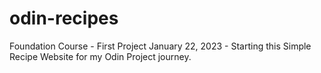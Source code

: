 # odin-recipes
Foundation Course - First Project
January 22, 2023 - Starting this Simple Recipe Website for my Odin Project journey.